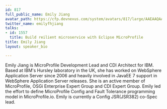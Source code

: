 ```yaml
---
id: 817
full_public_name: Emily Jiang
avatar_path: https://cfp.devnexus.com/system/avatars/817/large/AAEAAQAAAAAAAANRAAAAJGE5NGQ1Njc4LWNlZjgtNDdjNi1hMWUyLTcxNjEyNWZhMjQ2Zg.jpg?1510599151
twitter_name: emilyfhjiang
talks:
- id: 1557
  title: Build reilient microservice with Eclipse MicroProfile
title: Emily Jiang
layout: speaker_bio

---
```

Emily Jiang is MicroProfile Development Lead and CDI Architect for IBM. Based at IBM's Hursley laboratory in the UK, she has worked on WebSphere Application Server since 2006 and heavily involved in JavaEE 7 support in WebSphere Application Server releases. She is an active member of MicroProfile, OSGi Enterprise Expert Group and CDI Expert Group. Emily led the effort to define MicroProfile Config and Fault Tolerance programming model in MicroProfile.io. Emily is currently a Config JSR(JSR382) co-Spec lead.
